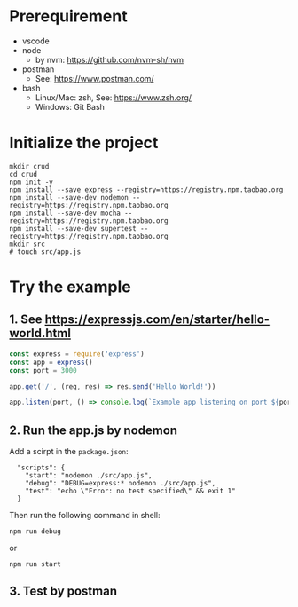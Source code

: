# Prerequirement
- vscode
- node
    - by nvm: https://github.com/nvm-sh/nvm
- postman
    - See: https://www.postman.com/
- bash
    - Linux/Mac: zsh, See: https://www.zsh.org/
    - Windows: Git Bash

# Initialize the project
```shell
mkdir crud
cd crud
npm init -y
npm install --save express --registry=https://registry.npm.taobao.org
npm install --save-dev nodemon --registry=https://registry.npm.taobao.org
npm install --save-dev mocha --registry=https://registry.npm.taobao.org
npm install --save-dev supertest --registry=https://registry.npm.taobao.org
mkdir src
# touch src/app.js
```

# Try the example
## 1. See https://expressjs.com/en/starter/hello-world.html
```javascript
const express = require('express')
const app = express()
const port = 3000

app.get('/', (req, res) => res.send('Hello World!'))

app.listen(port, () => console.log(`Example app listening on port ${port}!`))
```
## 2. Run the app.js by nodemon
Add a scirpt in the `package.json`:
```
  "scripts": {
    "start": "nodemon ./src/app.js",
    "debug": "DEBUG=express:* nodemon ./src/app.js",
    "test": "echo \"Error: no test specified\" && exit 1"
  }
```
Then run the following command in shell:
```shell
npm run debug
```
or
```shell
npm run start
```
## 3. Test by postman
